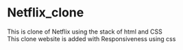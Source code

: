 # Netflix_clone
This is clone of Netflix using the stack of html and CSS
<br>
This clone website is added with Responsiveness using css 